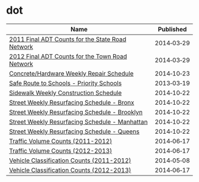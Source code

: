 # dot

Name | Published
---- | ---------
[2011 Final ADT Counts for the State Road Network](../datasets/25bh-kn7t.md) | 2014&#x2011;03&#x2011;29
[2012 Final ADT Counts for the Town Road Network](../datasets/6pv4-wi89.md) | 2014&#x2011;03&#x2011;29
[Concrete/Hardware Weekly Repair Schedule](../datasets/78sp-6jhj.md) | 2014&#x2011;10&#x2011;23
[Safe Route to Schools - Priority Schools](../datasets/pc34-d3sx.md) | 2013&#x2011;03&#x2011;19
[Sidewalk Weekly Construction Schedule](../datasets/r528-jcks.md) | 2014&#x2011;10&#x2011;22
[Street Weekly Resurfacing Schedule - Bronx](../datasets/7299-2etw.md) | 2014&#x2011;10&#x2011;22
[Street Weekly Resurfacing Schedule - Brooklyn](../datasets/psmp-cmuu.md) | 2014&#x2011;10&#x2011;22
[Street Weekly Resurfacing Schedule - Manhattan](../datasets/9gzt-8w5q.md) | 2014&#x2011;10&#x2011;22
[Street Weekly Resurfacing Schedule - Queens](../datasets/nuxu-5fjs.md) | 2014&#x2011;10&#x2011;22
[Traffic Volume Counts (2011-2012)](../datasets/wng2-85mv.md) | 2014&#x2011;06&#x2011;17
[Traffic Volume Counts (2012-2013)](../datasets/p424-amsu.md) | 2014&#x2011;06&#x2011;17
[Vehicle Classification Counts (2011-2012)](../datasets/t9nw-j73k.md) | 2014&#x2011;05&#x2011;08
[Vehicle Classification Counts (2012-2013)](../datasets/ae5u-upr6.md) | 2014&#x2011;06&#x2011;17

